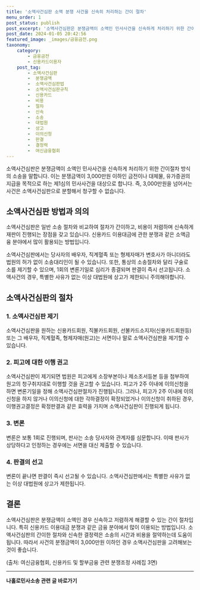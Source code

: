 ```yaml
---
title: '소액사건심판 소액 분쟁 사건을 신속히 처리하는 간이 절차'
menu_order: 1
post_status: publish
post_excerpt: '소액사건심판은 분쟁금액이 소액인 민사사건을 신속하게 처리하기 위한 간이절차 방식의 소송을 말합니다. 이는 분쟁금액이 3,000만원 이하인 금전이나 대체물, 유가증권의 지급을 목적으로 하는 제1심의 민사사건을 대상으로 합니다. 즉, 3,000만원을 넘어서는 사건은 소액사건심판으로 분할해서 청구할 수 없습니다.'
post_date: 2024-01-05 20:42:56
featured_image: _images/금융금전.png
taxonomy:
    category:
        - 금융금전
        - 신용카드이용자
    post_tag:
        - 소액사건심판
        -  분쟁금액
        -  소액사건심판법
        -  소액사건심판규칙
        -  신용카드
        -  비용
        -  절차
        -  신속
        -  소송
        -  대법원
        -  상고
        -  이의신청
        -  판결
        -  결정력
        -  여신금융협회
---
```



소액사건심판은 분쟁금액이 소액인 민사사건을 신속하게 처리하기 위한 간이절차 방식의 소송을 말합니다. 이는 분쟁금액이 3,000만원 이하인 금전이나 대체물, 유가증권의 지급을 목적으로 하는 제1심의 민사사건을 대상으로 합니다. 즉, 3,000만원을 넘어서는 사건은 소액사건심판으로 분할해서 청구할 수 없습니다. 

## 소액사건심판 방법과 의의

소액사건심판은 일반 소송 절차와 비교하여 절차가 간이하고, 비용이 저렴하며 신속하게 재판이 진행되는 장점을 갖고 있습니다. 신용카드 이용대금에 관한 분쟁과 같은 소액금융 분야에서 많이 활용되는 방법입니다. 

소액사건심판에서는 당사자의 배우자, 직계혈족 또는 형제자매가 변호사가 아니더라도 법원의 허가 없이 소송대리인이 될 수 있습니다. 또한, 통상의 소송절차와 달리 구술로 소를 제기할 수 있으며, 1회의 변론기일로 심리가 종결되며 판결이 즉시 선고됩니다. 소액사건의 경우, 특별한 사유가 없는 이상 대법원에 상고가 제한되니 주의해야합니다.

## 소액사건심판의 절차

### 1. 소액사건심판 제기

소액사건심판을 원하는 신용카드회원, 직불카드회원, 선불카드소지자(신용카드회원등) 또는 그 배우자, 직계혈족, 형제자매(원고)는 서면이나 말로 소액사건심판을 제기할 수 있습니다. 

### 2. 피고에 대한 이행 권고

소액사건심판이 제기되면 법원은 피고에게 소장부본이나 제소조서등본 등을 첨부하여 원고의 청구취지대로 이행할 것을 권고할 수 있습니다. 피고가 2주 이내에 이의신청을 하면 변론기일을 정해 소액사건심판절차가 진행됩니다. 그러나, 피고가 2주 이내에 이의신청을 하지 않거나 이의신청에 대한 각하결정이 확정되었거나 이의신청이 취하된 경우, 이행권고결정은 확정판결과 같은 효력을 가지며 소액사건심판이 진행되게 됩니다.

### 3. 변론

변론은 보통 1회로 진행되며, 판사는 소송 당사자와 관계자를 심문합니다. 이때 판사가 상당하다고 인정하는 경우에는 서면을 대신 제출할 수 있습니다.

### 4. 판결의 선고

변론이 끝나면 판결이 즉시 선고될 수 있습니다. 소액사건심판에서는 특별한 사유가 없는 이상 대법원에 상고가 제한됩니다.

## 결론

소액사건심판은 분쟁금액이 소액인 경우 신속하고 저렴하게 해결할 수 있는 간이 절차입니다. 특히 신용카드 이용대금 분쟁과 같은 금융 분야에서 많이 이용되는 방법입니다. 소액사건심판의 간이한 절차와 신속한 결정력은 소송의 시간과 비용을 절약하는데 도움이 됩니다. 따라서 사건의 분쟁금액이 3,000만원 이하인 경우 소액사건심판을 고려해보는 것이 좋습니다.

(출처: 여신금융협회, 신용카드 및 할부금융 관련 분쟁조정 사례집 3면)
<!-- wp:separator -->
<hr class="wp-block-separator has-alpha-channel-opacity"/>
<!-- /wp:separator -->

<!-- wp:group {"backgroundColor":"base","layout":{"type":"constrained"}} -->
<div class="wp-block-group has-base-background-color has-background"><!-- wp:paragraph {"align":"center","fontSize":"medium"} -->
<p class="has-text-align-center has-large-font-size"><strong>나홀로민사소송 관련 글 바로가기</strong></p>
<!-- /wp:paragraph -->


<!-- wp:latest-posts
{"categories":[{"id":14767,"count":19,"description":"","link":"https://uknowlaw.com/category/%eb%82%98%ed%99%80%eb%a1%9c%eb%af%bc%ec%82%ac%ec%86%8c%ec%86%a1/","name":"나홀로민사소송","slug":"나홀로민사소송","taxonomy":"category","parent":0,"meta":[],"_links":{"self":[{"href":"https://uknowlaw.com/wp-json/wp/v2/categories/14767"}],"collection":[{"href":"https://uknowlaw.com/wp-json/wp/v2/categories"}],"about":[{"href":"https://uknowlaw.com/wp-json/wp/v2/taxonomies/category"}],"wp:post_type":[{"href":"https://uknowlaw.com/wp-json/wp/v2/posts?categories=14767"}],"curies":[{"name":"wp","href":"https://api.w.org/{rel}","templated":true}]}}],"postsToShow":100,"excerptLength":28,"postLayout":"grid","columns":2,"featuredImageAlign":"left","featuredImageSizeSlug":"large","fontSize":"small"} /--></div>
<!-- /wp:group -->